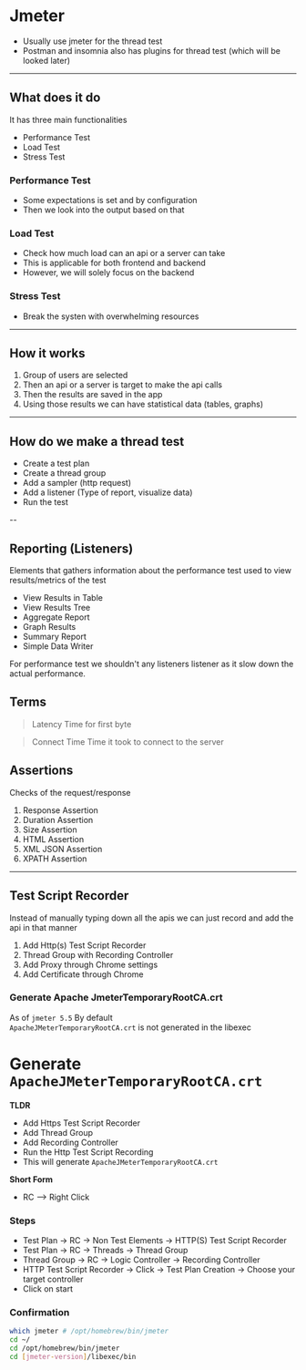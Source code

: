 # Jmeter

* Usually use jmeter for the thread test
* Postman and insomnia also has plugins for thread test (which will be looked later)

---

## What does it do

It has three main functionalities
* Performance Test
* Load Test
* Stress Test


### Performance Test
* Some expectations is set and by configuration
* Then we look into the output based on that

### Load Test
* Check how much load can an api or a server can take
* This is applicable for both frontend and backend
* However, we will solely focus on the backend

### Stress Test
* Break the systen with overwhelming resources

---

## How it works
1. Group of users are selected
2. Then an api or a server is target to make the api calls
3. Then the results are saved in the app
4. Using those results we can have statistical data (tables, graphs)

---

## How do we make a thread test
* Create a test plan
* Create a thread group
* Add a sampler (http request)
* Add a listener (Type of report, visualize data)
* Run the test


--

## Reporting (Listeners)

Elements that gathers information about the performance test
used to view results/metrics of the test

* View Results in Table
* View Results Tree
* Aggregate Report
* Graph Results
* Summary Report
* Simple Data Writer

For performance test we shouldn't any listeners listener
as it slow down the actual performance.


## Terms

> Latency
Time for first byte

> Connect Time
Time it took to connect to the server


## Assertions

Checks of the request/response

1. Response Assertion
2. Duration Assertion
3. Size Assertion
4. HTML Assertion
5. XML JSON Assertion
6. XPATH Assertion

---

## Test Script Recorder

Instead of manually typing down all the apis
we can just record and add the api in that manner

1. Add Http(s) Test Script Recorder
2. Thread Group with Recording Controller
3. Add Proxy through Chrome settings
4. Add Certificate through Chrome

### Generate Apache JmeterTemporaryRootCA.crt
As of `jmeter 5.5`
By default <br/>
`ApacheJMeterTemporaryRootCA.crt` is not generated in the libexec <br/>

# Generate `ApacheJMeterTemporaryRootCA.crt`

**TLDR**
 * Add Https Test Script Recorder
 * Add Thread Group
 * Add Recording Controller
 * Run the Http Test Script Recording
 * This will generate `ApacheJMeterTemporaryRootCA.crt`

**Short Form**
 * RC --> Right Click


### Steps
 * Test Plan -> RC -> Non Test Elements -> HTTP(S) Test Script Recorder
 * Test Plan -> RC -> Threads -> Thread Group
 * Thread Group -> RC -> Logic Controller -> Recording Controller
 * HTTP Test Script Recorder -> Click -> Test Plan Creation -> Choose your target controller
 * Click on start

### Confirmation
```bash
which jmeter # /opt/homebrew/bin/jmeter
cd ~/
cd /opt/homebrew/bin/jmeter
cd [jmeter-version]/libexec/bin
```